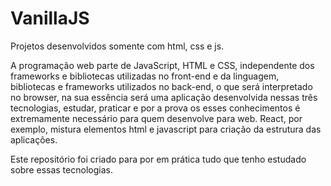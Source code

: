 # VanillaJS
Projetos desenvolvidos somente com html, css e js.

A programação web parte de JavaScript, HTML e CSS, independente dos frameworks e bibliotecas utilizadas no front-end e da linguagem, bibliotecas
e frameworks utilizados no back-end, o que será interpretado no browser, na sua essência será uma aplicação desenvolvida nessas três tecnologias,
estudar, praticar e por a prova os esses conhecimentos é extremamente necessário para quem desenvolve para web. React, por exemplo, mistura elementos html e javascript para criação da estrutura das aplicações.

Este repositório foi criado para por em prática tudo que tenho estudado sobre essas tecnologias.
